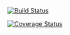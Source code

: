 [![Build Status](https://travis-ci.org/alexm118/presentation-demo.svg?branch=master)](https://travis-ci.org/alexm118/presentation-demo)

[![Coverage Status](https://coveralls.io/repos/github/alexm118/presentation-demo/badge.svg?branch=master)](https://coveralls.io/github/alexm118/presentation-demo?branch=master)
